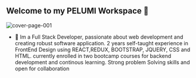 ## Welcome to my PELUMI Workspace 👋

![cover-page-001](https://github.com/user-attachments/assets/7c79fc3d-6738-44b2-a809-8c7892e1aaf8)

- 🔭 Im a Full Stack Developer, passionate about web development and creating robust software application. 2 years self-taught experience in FrontEnd Design using REACT,REDUX, BOOTSTRAP, JQUERY, CSS and HTML. currently enrolled in two bootcamp courses for backend development and continous learning. Strong problem Solving skills and open for collaboration
<!--
